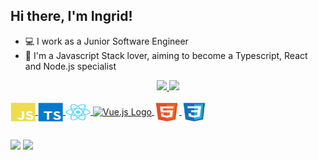 ## Hi there, I'm Ingrid!

+ :computer: I work as a Junior Software Engineer
+ :dart: I'm a Javascript Stack lover, aiming to become a Typescript, React and Node.js specialist

<div align="center">
  <a href="https://github.com/idkngrid">
  <img height="180em" src="https://github-readme-stats.vercel.app/api?username=idkngrid&show_icons=true&theme=dracula&include_all_commits=true&count_private=true"/>
  <img height="180em" src="https://github-readme-stats.vercel.app/api/top-langs/?username=idkngrid&layout=compact&langs_count=7&theme=dracula"/>
</div>
  <div style="display: inline_block"><br>
  <img align="center" alt="JavaScript Logo" height="30" width="40" src="https://raw.githubusercontent.com/devicons/devicon/master/icons/javascript/javascript-plain.svg">
  <img align="center" alt="TypeScript Logo" height="30" width="40" src="https://raw.githubusercontent.com/devicons/devicon/master/icons/typescript/typescript-plain.svg">
  <img align="center" alt="React Logo" height="30" width="40" src="https://raw.githubusercontent.com/devicons/devicon/master/icons/react/react-original.svg">
  <img align="center" alt="Vue.js Logo" width="35" height="35" src="https://cdn.jsdelivr.net/gh/devicons/devicon/icons/vuejs/vuejs-original.svg">
  <img align="center" alt="HTML Logo" height="30" width="40" src="https://raw.githubusercontent.com/devicons/devicon/master/icons/html5/html5-original.svg">
  <img align="center" alt="CSS Logo" height="30" width="40" src="https://raw.githubusercontent.com/devicons/devicon/master/icons/css3/css3-original.svg">
</div>
  
  ##
  
<div>
  <a href = "mailto:ingrid.camargopr@gmail.com"><img src="https://img.shields.io/badge/-Gmail-%23333?style=for-the-badge&logo=gmail&logoColor=white" target="_blank"></a>
  <a href="https://www.linkedin.com/in/ingrid-de-camargo-pereira-1b95b619b/" target="_blank"><img src="https://img.shields.io/badge/-LinkedIn-%230077B5?style=for-the-badge&logo=linkedin&logoColor=white" target="_blank"></a>
  
</div>
